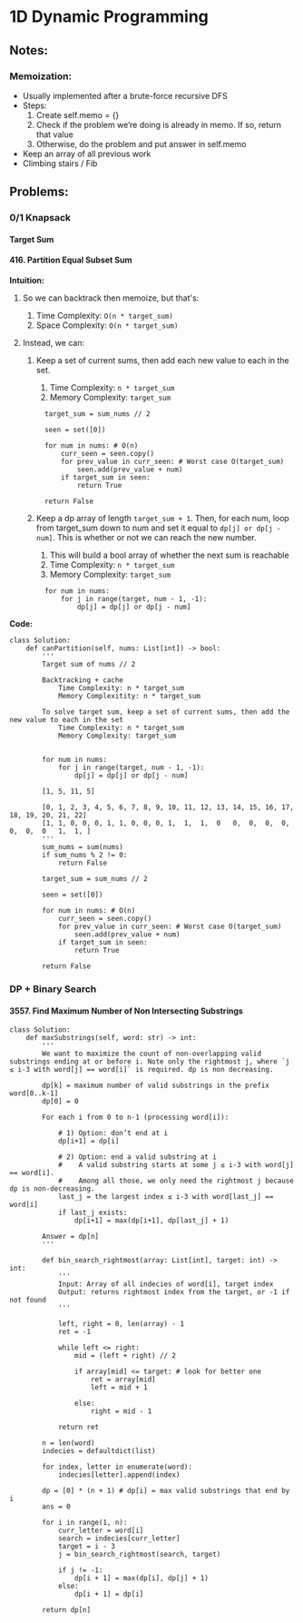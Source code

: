# 1D Dynamic Programming

## Notes:

### Memoization:

- Usually implemented after a brute-force recursive DFS
- Steps:
  1. Create self.memo = {}
  2. Check if the problem we’re doing is already in memo. If so, return that value
  3. Otherwise, do the problem and put answer in self.memo
- Keep an array of all previous work
- Climbing stairs / Fib

## Problems:

### 0/1 Knapsack

#### Target Sum

#### 416. Partition Equal Subset Sum

**Intuition:**

1. So we can backtrack then memoize, but that's:
   1. Time Complexity: `O(n * target_sum)`
   2. Space Complexity: `O(n * target_sum)`
2. Instead, we can:

   1. Keep a set of current sums, then add each new value to each in the set.

      1. Time Complexity: `n * target_sum`
      2. Memory Complexity: `target_sum`

      ```Python3
        target_sum = sum_nums // 2

        seen = set([0])

        for num in nums: # O(n)
            curr_seen = seen.copy()
            for prev_value in curr_seen: # Worst case O(target_sum)
                seen.add(prev_value + num)
            if target_sum in seen:
                return True

        return False
      ```

   2. Keep a dp array of length `target_sum + 1`. Then, for each num, loop from target_sum down to num and set it equal to `dp[j] or dp[j - num]`. This is whether or not we can reach the new number.

      1. This will build a bool array of whether the next sum is reachable
      2. Time Complexity: `n * target_sum`
      3. Memory Complexity: `target_sum`

      ```Python3
        for num in nums:
            for j in range(target, num - 1, -1):
                dp[j] = dp[j] or dp[j - num]
      ```

**Code:**

```Python3
class Solution:
    def canPartition(self, nums: List[int]) -> bool:
        '''
        Target sum of nums // 2

        Backtracking + cache
            Time Complexity: n * target_sum
            Memory Complexitity: n * target_sum

        To solve target sum, keep a set of current sums, then add the new value to each in the set
            Time Complexity: n * target_sum
            Memory Complexity: target_sum


        for num in nums:
            for j in range(target, num - 1, -1):
                dp[j] = dp[j] or dp[j - num]

        [1, 5, 11, 5]

        [0, 1, 2, 3, 4, 5, 6, 7, 8, 9, 10, 11, 12, 13, 14, 15, 16, 17, 18, 19, 20, 21, 22]
        [1, 1, 0, 0, 0, 1, 1, 0, 0, 0, 1,  1,  1,  0   0,  0,  0,  0,  0,  0,  0   1,  1, ]
        '''
        sum_nums = sum(nums)
        if sum_nums % 2 != 0:
            return False

        target_sum = sum_nums // 2

        seen = set([0])

        for num in nums: # O(n)
            curr_seen = seen.copy()
            for prev_value in curr_seen: # Worst case O(target_sum)
                seen.add(prev_value + num)
            if target_sum in seen:
                return True

        return False
```

### DP + Binary Search

#### 3557. Find Maximum Number of Non Intersecting Substrings

```Python3
class Solution:
    def maxSubstrings(self, word: str) -> int:
        '''
        We want to maximize the count of non-overlapping valid substrings ending at or before i. Note only the rightmost j, where `j ≤ i-3 with word[j] == word[i]` is required. dp is non decreasing.

        dp[k] = maximum number of valid substrings in the prefix word[0..k-1]
        dp[0] = 0

        For each i from 0 to n-1 (processing word[i]):

            # 1) Option: don’t end at i
            dp[i+1] = dp[i]

            # 2) Option: end a valid substring at i
            #    A valid substring starts at some j ≤ i-3 with word[j] == word[i].
            #    Among all those, we only need the rightmost j because dp is non-decreasing.
            last_j = the largest index ≤ i-3 with word[last_j] == word[i]
            if last_j exists:
                dp[i+1] = max(dp[i+1], dp[last_j] + 1)

        Answer = dp[n]
        '''

        def bin_search_rightmost(array: List[int], target: int) -> int:
            '''
            Input: Array of all indecies of word[i], target index
            Output: returns rightmost index from the target, or -1 if not found
            '''

            left, right = 0, len(array) - 1
            ret = -1

            while left <= right:
                mid = (left + right) // 2

                if array[mid] <= target: # look for better one
                    ret = array[mid]
                    left = mid + 1

                else:
                    right = mid - 1

            return ret

        n = len(word)
        indecies = defaultdict(list)

        for index, letter in enumerate(word):
            indecies[letter].append(index)

        dp = [0] * (n + 1) # dp[i] = max valid substrings that end by i
        ans = 0

        for i in range(1, n):
            curr_letter = word[i]
            search = indecies[curr_letter]
            target = i - 3
            j = bin_search_rightmost(search, target)

            if j != -1:
                dp[i + 1] = max(dp[i], dp[j] + 1)
            else:
                dp[i + 1] = dp[i]

        return dp[n]
```
